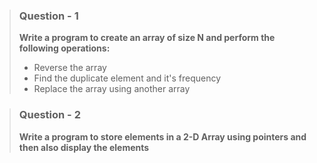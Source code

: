 > ### Question - 1
>
> **Write a program to create an array of size N and perform the following operations:**
>
> - Reverse the array
> - Find the duplicate element and it's frequency
> - Replace the array using another array

> ### Question - 2
>
> **Write a program to store elements in a 2-D Array using pointers and then also display the elements**
